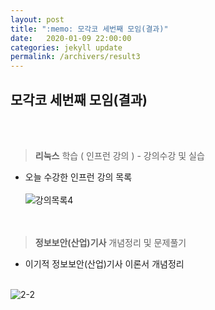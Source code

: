 ```yaml
---
layout: post
title: ":memo: 모각코 세번째 모임(결과)"
date:   2020-01-09 22:00:00
categories: jekyll update
permalink: /archivers/result3
---
```


## 모각코 세번째 모임(결과) ##
<br><br>


> **리눅스** 학습 ( 인프런 강의 ) - 강의수강 및 실습

* 오늘 수강한 인프런 강의 목록<br><br>
![강의목록4](https://user-images.githubusercontent.com/55095660/72065356-620a4900-3321-11ea-8503-cbada1b8577b.PNG)
<br><br><br>


> **정보보안(산업)기사** 개념정리 및 문제풀기

- 이기적 정보보안(산업)기사 이론서 개념정리<br><br>

![2-2](https://user-images.githubusercontent.com/55095660/71948989-3b5eec00-3215-11ea-9dab-1957032fbccd.jpg)

<br><br><br>


